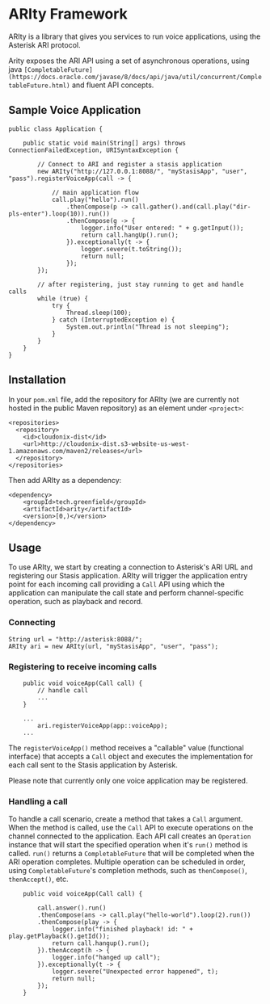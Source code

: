 # ARIty Framework
ARIty is a library that gives you services to run voice applications, using the Asterisk ARI protocol. 

Arity exposes the ARI API using a set of asynchronous operations, using java
`[CompletableFuture](https://docs.oracle.com/javase/8/docs/api/java/util/concurrent/CompletableFuture.html)` and fluent API concepts.

## Sample Voice Application

```
public class Application {

	public static void main(String[] args) throws ConnectionFailedException, URISyntaxException {
		
		// Connect to ARI and register a stasis application
		new ARIty("http://127.0.0.1:8088/", "myStasisApp", "user", "pass").registerVoiceApp(call -> {
		
	        // main application flow
		    call.play("hello").run()
				.thenCompose(p -> call.gather().and(call.play("dir-pls-enter").loop(10)).run())
				.thenCompose(g -> {
					logger.info("User entered: " + g.getInput());
					return call.hangUp().run();
				}).exceptionally(t -> {
					logger.severe(t.toString());
					return null;
				});
		});

        // after registering, just stay running to get and handle calls
		while (true) {
			try {
				Thread.sleep(100);
			} catch (InterruptedException e) {
				System.out.println("Thread is not sleeping");
			}
		}
	}
}
```

## Installation

In your `pom.xml` file, add the repository for ARIty (we are currently not hosted in the public Maven repository) as an element under `<project>`:

```
<repositories>
  <repository>
    <id>cloudonix-dist</id>
    <url>http://cloudonix-dist.s3-website-us-west-1.amazonaws.com/maven2/releases</url>
  </repository>
</repositories>
```

Then add ARIty as a dependency:

```
<dependency>
	<groupId>tech.greenfield</groupId>
	<artifactId>arity</artifactId>
	<version>[0,)</version>
</dependency>
```

## Usage

To use ARIty, we start by creating a connection to Asterisk's ARI URL and registering our Stasis application.
ARIty will trigger the application entry point for each incoming call providing a `Call` API using which the application can manipulate
the call state and perform channel-specific operation, such as playback and record.

### Connecting 

```
String url = "http://asterisk:8088/";
ARIty ari = new ARIty(url, "myStasisApp", "user", "pass");
```
### Registering to receive incoming calls

```
	public void voiceApp(Call call) {
		// handle call 
		...
	}
	
	...
		ari.registerVoiceApp(app::voiceApp);
	...
```

The `registerVoiceApp()` method receives a "callable" value (functional interface) that accepts a `Call` object and executes the 
implementation for each call sent to the Stasis application by Asterisk. 

Please note that currently only one voice application may be registered. 

### Handling a call
To handle a call scenario, create a method that takes a `Call` argument. When the method is called, use the `Call` API to execute
operations on the channel connected to the application. Each API call creates an `Operation` instance that will start the specified 
operation when it's `run()` method is called. `run()` returns a `CompletableFuture` that will be completed when the ARI operation 
completes. Multiple operation can be scheduled in order, using `CompletableFuture`'s completion methods, such as `thenCompose()`,
`thenAccept()`, etc.

```
	public void voiceApp(Call call) {

		call.answer().run()
		.thenCompose(ans -> call.play("hello-world").loop(2).run())
		.thenCompose(play -> {
			logger.info("finished playback! id: " + play.getPlayback().getId());
			return call.hangup().run();
		}).thenAccept(h -> {
			logger.info("hanged up call");
		}).exceptionally(t -> {
			logger.severe("Unexpected error happened", t);
			return null;
		});
	}

```
